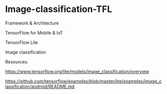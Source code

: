 # Image-classification-TFL


Framework & Architecture

TensorFlow for Mobile & IoT

TensorFlow Lite

Image classification

Resources:

https://www.tensorflow.org/lite/models/image_classification/overview

https://github.com/tensorflow/examples/blob/master/lite/examples/image_classification/android/README.md
